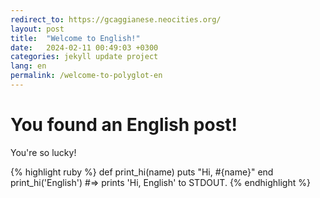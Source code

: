 ```yaml
---
redirect_to: https://gcaggianese.neocities.org/
layout: post
title:  "Welcome to English!"
date:   2024-02-11 00:49:03 +0300
categories: jekyll update project
lang: en
permalink: /welcome-to-polyglot-en
---
```


# You found an English post!
You're so lucky!

{% highlight ruby %}
def print_hi(name)
  puts "Hi, #{name}"
end
print_hi('English')
#=> prints 'Hi, English' to STDOUT.
{% endhighlight %}

